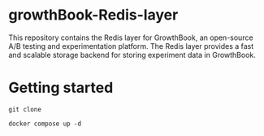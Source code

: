 # growthBook-Redis-layer
This repository contains the Redis layer for GrowthBook, an open-source A/B testing and experimentation platform. The Redis layer provides a fast and scalable storage backend for storing experiment data in GrowthBook.

# Getting started
`git clone`

`docker compose up -d`
